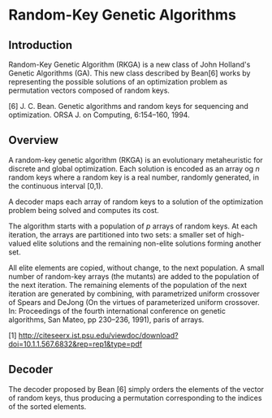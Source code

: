 # Random-Key Genetic Algorithms

## Introduction
Random-Key Genetic Algorithm (RKGA) is a new class of John Holland's Genetic Algorithms (GA). This new class described by Bean[6] works by representing the possible solutions of an optimization problem as permutation vectors composed of random keys.

[6] J. C. Bean. Genetic algorithms and random keys for sequencing and optimization. ORSA J. on Computing, 6:154–160, 1994.

## Overview
A random-key genetic algorithm (RKGA) is an evolutionary metaheuristic for discrete and global optimization. Each solution is encoded as an array og *n* random keys where a random key is a real number, randomly generated, in the continuous interval [0,1).

A decoder maps each array of random keys to a solution of the optimization problem being solved and computes its cost.

The algorithm starts with a population of *p* arrays of random keys. At each iteration, the arrays are partitioned into two sets: a smaller set of high-valued elite solutions and the remaining non-elite solutions forming another set.

All elite elements are copied, without change, to the next population. A small number of random-key arrays (the mutants) are added to the population of the next iteration. The remaining elements of the population of the next iteration are generated by combining, with parametrized uniform crossover of Spears and DeJong (On the virtues of parameterized uniform crossover. In: Proceedings of the fourth international conference on genetic algorithms, San Mateo, pp 230–236, 1991), paris of arrays.

[1] http://citeseerx.ist.psu.edu/viewdoc/download?doi=10.1.1.567.6832&rep=rep1&type=pdf

## Decoder
The decoder proposed by Bean [6] simply orders the elements of the vector of random keys, thus producing a permutation corresponding to the indices of the sorted elements.

